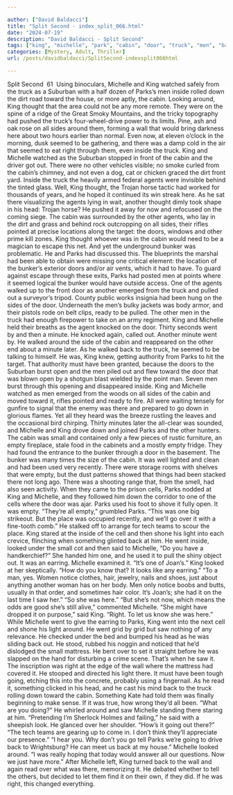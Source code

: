 ```yaml
---

author: ["David Baldacci"]
title: "Split Second - index_split_066.html"
date: "2024-07-19"
description: "David Baldacci - Split Second"
tags: ["king", "michelle", "park", "cabin", "door", "truck", "men", "back", "inside", "around", "one", "went", "side", "agent", "bunker", "empty", "toward", "thought", "would", "seemed", "right", "another", "minute", "cell", "saw"]
categories: [Mystery, Adult, Thriller]
url: /posts/davidbaldacci/SplitSecond-indexsplit066html

---
```



Split Second
		 61 
Using binoculars, Michelle and King watched safely from the truck as a Suburban with a half dozen of Parks’s men inside rolled down the dirt road toward the house, or more aptly, the cabin. Looking around, King thought that the area could not be any more remote. They were on the spine of a ridge of the Great Smoky Mountains, and the tricky topography had pushed the truck’s four-wheel-drive power to its limits. Pine, ash and oak rose on all sides around them, forming a wall that would bring darkness here about two hours earlier than normal. Even now, at eleven o’clock in the morning, dusk seemed to be gathering, and there was a damp cold in the air that seemed to eat right through them, even inside the truck.
King and Michelle watched as the Suburban stopped in front of the cabin and the driver got out. There were no other vehicles visible; no smoke curled from the cabin’s chimney, and not even a dog, cat or chicken graced the dirt front yard. Inside the truck the heavily armed federal agents were invisible behind the tinted glass. Well, King thought, the Trojan horse tactic had worked for thousands of years, and he hoped it continued its win streak here. As he sat there visualizing the agents lying in wait, another thought dimly took shape in his head: Trojan horse? He pushed it away for now and refocused on the coming siege.
The cabin was surrounded by the other agents, who lay in the dirt and grass and behind rock outcropping on all sides, their rifles pointed at precise locations along the target: the doors, windows and other prime kill zones. King thought whoever was in the cabin would need to be a magician to escape this net. And yet the underground bunker was problematic. He and Parks had discussed this. The blueprints the marshal had been able to obtain were missing one critical element: the location of the bunker’s exterior doors and/or air vents, which it had to have. To guard against escape through these exits, Parks had posted men at points where it seemed logical the bunker would have outside access.
One of the agents walked up to the front door as another emerged from the truck and pulled out a surveyor’s tripod. County public works insignia had been hung on the sides of the door. Underneath the men’s bulky jackets was body armor, and their pistols rode on belt clips, ready to be pulled. The other men in the truck had enough firepower to take on an army regiment.
King and Michelle held their breaths as the agent knocked on the door. Thirty seconds went by and then a minute. He knocked again, called out. Another minute went by. He walked around the side of the cabin and reappeared on the other end about a minute later. As he walked back to the truck, he seemed to be talking to himself. He was, King knew, getting authority from Parks to hit the target. That authority must have been granted, because the doors to the Suburban burst open and the men piled out and flew toward the door that was blown open by a shotgun blast wielded by the point man. Seven men burst through this opening and disappeared inside. King and Michelle watched as men emerged from the woods on all sides of the cabin and moved toward it, rifles pointed and ready to fire.
All were waiting tensely for gunfire to signal that the enemy was there and prepared to go down in glorious flames. Yet all they heard was the breeze rustling the leaves and the occasional bird chirping. Thirty minutes later the all-clear was sounded, and Michelle and King drove down and joined Parks and the other hunters.
The cabin was small and contained only a few pieces of rustic furniture, an empty fireplace, stale food in the cabinets and a mostly empty fridge. They had found the entrance to the bunker through a door in the basement.
The bunker was many times the size of the cabin. It was well lighted and clean and had been used very recently. There were storage rooms with shelves that were empty, but the dust patterns showed that things had been stacked there not long ago. There was a shooting range that, from the smell, had also seen activity. When they came to the prison cells, Parks nodded at King and Michelle, and they followed him down the corridor to one of the cells where the door was ajar. Parks used his foot to shove it fully open.
It was empty.
“They’re all empty,” grumbled Parks. “This was one big strikeout. But the place was occupied recently, and we’ll go over it with a fine-tooth comb.”
He stalked off to arrange for tech teams to scour the place. King stared at the inside of the cell and then shone his light into each crevice, flinching when something glinted back at him. He went inside, looked under the small cot and then said to Michelle, “Do you have a handkerchief?”
She handed him one, and he used it to pull the shiny object out. It was an earring.
Michelle examined it. “It’s one of Joan’s.”
King looked at her skeptically. “How do you know that? It looks like any earring.”
“To a man, yes. Women notice clothes, hair, jewelry, nails and shoes, just about anything another woman has on her body. Men only notice boobs and butts, usually in that order, and sometimes hair color. It’s Joan’s; she had it on the last time I saw her.”
“So she was here.”
“But she’s not now, which means the odds are good she’s still alive,” commented Michelle.
“She might have dropped it on purpose,” said King.
“Right. To let us know she was here.”
While Michelle went to give the earring to Parks, King went into the next cell and shone his light around. He went grid by grid but saw nothing of any relevance. He checked under the bed and bumped his head as he was sliding back out. He stood, rubbed his noggin and noticed that he’d dislodged the small mattress. He bent over to set it straight before he was slapped on the hand for disturbing a crime scene.
That’s when he saw it. The inscription was right at the edge of the wall where the mattress had covered it. He stooped and directed his light there. It must have been tough going, etching this into the concrete, probably using a fingernail.
As he read it, something clicked in his head, and he cast his mind back to the truck rolling down toward the cabin. Something Kate had told them was finally beginning to make sense. If it was true, how wrong they’d all been.
“What are you doing?”
He whirled around and saw Michelle standing there staring at him.
“Pretending I’m Sherlock Holmes and failing,” he said with a sheepish look. He glanced over her shoulder. “How’s it going out there?”
“The tech teams are gearing up to come in. I don’t think they’ll appreciate our presence.”
“I hear you. Why don’t you go tell Parks we’re going to drive back to Wrightsburg? He can meet us back at my house.”
Michelle looked around. “I was really hoping that today would answer all our questions. Now we just have more.”
After Michelle left, King turned back to the wall and again read over what was there, memorizing it. He debated whether to tell the others, but decided to let them find it on their own, if they did. If he was right, this changed everything.

